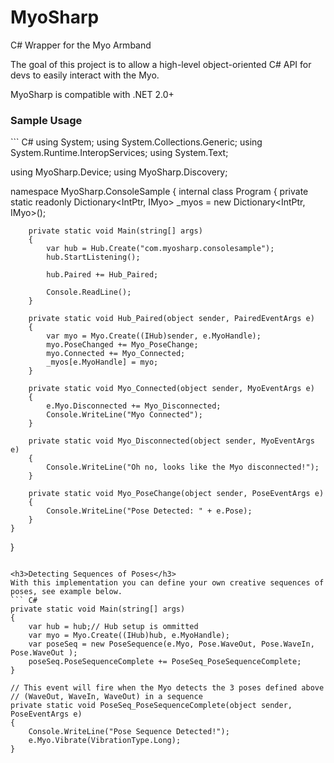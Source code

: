 MyoSharp
========

C# Wrapper for the Myo Armband

The goal of this project is to allow a high-level object-oriented C# API for devs to easily interact with the Myo.

MyoSharp is compatible with .NET 2.0+

<h3>Sample Usage</h3>
``` C#
using System;
using System.Collections.Generic;
using System.Runtime.InteropServices;
using System.Text;

using MyoSharp.Device;
using MyoSharp.Discovery;

namespace MyoSharp.ConsoleSample
{
    internal class Program
    {
        private static readonly Dictionary<IntPtr, IMyo> _myos = new Dictionary<IntPtr, IMyo>();

        private static void Main(string[] args)
        {
            var hub = Hub.Create("com.myosharp.consolesample");
            hub.StartListening();

            hub.Paired += Hub_Paired;

            Console.ReadLine();
        }

        private static void Hub_Paired(object sender, PairedEventArgs e)
        {
            var myo = Myo.Create((IHub)sender, e.MyoHandle);
            myo.PoseChanged += Myo_PoseChange;
            myo.Connected += Myo_Connected;
            _myos[e.MyoHandle] = myo;
        }

        private static void Myo_Connected(object sender, MyoEventArgs e)
        {
            e.Myo.Disconnected += Myo_Disconnected;
            Console.WriteLine("Myo Connected");
        }

        private static void Myo_Disconnected(object sender, MyoEventArgs e)
        {
            Console.WriteLine("Oh no, looks like the Myo disconnected!");
        }

        private static void Myo_PoseChange(object sender, PoseEventArgs e)
        {
            Console.WriteLine("Pose Detected: " + e.Pose);
        }
    }
}
```

<h3>Detecting Sequences of Poses</h3>
With this implementation you can define your own creative sequences of poses, see example below.
``` C#
private static void Main(string[] args)
{
    var hub = hub;// Hub setup is ommitted
    var myo = Myo.Create((IHub)hub, e.MyoHandle);
    var poseSeq = new PoseSequence(e.Myo, Pose.WaveOut, Pose.WaveIn, Pose.WaveOut ); 
    poseSeq.PoseSequenceComplete += PoseSeq_PoseSequenceComplete;
}

// This event will fire when the Myo detects the 3 poses defined above 
// (WaveOut, WaveIn, WaveOut) in a sequence
private static void PoseSeq_PoseSequenceComplete(object sender, PoseEventArgs e)
{
    Console.WriteLine("Pose Sequence Detected!");
    e.Myo.Vibrate(VibrationType.Long);
}
```
